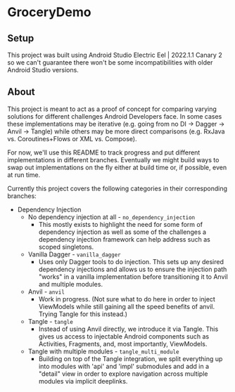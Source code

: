 # GroceryDemo

## Setup

This project was built using Android Studio Electric Eel | 2022.1.1 Canary 2 so we can't guarantee there won't be some incompatibilities
with older Android Studio versions.

## About

This project is meant to act as a proof of concept for comparing varying solutions for different challenges Android Developers face.
In some cases these implementations may be iterative (e.g. going from no DI -> Dagger -> Anvil -> Tangle) while others may be more
direct comparisons (e.g. RxJava vs. Coroutines+Flows or XML vs. Compose).

For now, we'll use this README to track progress and put different implementations in different branches. Eventually we might build ways
to swap out implementations on the fly either at build time or, if possible, even at run time.

Currently this project covers the following categories in their corresponding branches:

* Dependency Injection 
    * No dependency injection at all - `no_dependency_injection`
      * This mostly exists to highlight the need for some form of dependency injection as well as some of the challenges a dependency 
        injection framework can help address such as scoped singletons.
    * Vanilla Dagger - `vanilla_dagger`
      * Uses only Dagger tools to do injection. This sets up any desired dependency injections and allows us to ensure the injection path
        "works" in a vanilla implementation before transitioning it to Anvil and multiple modules.
    * Anvil - `anvil`
      * Work in progress. (Not sure what to do here in order to inject ViewModels while still gaining all the speed benefits of anvil.
        Trying Tangle for this instead.)
    * Tangle - `tangle`
      * Instead of using Anvil directly, we introduce it via Tangle. This gives us access to injectable Android components such as
        Activities, Fragments, and, most importantly, ViewModels.
    * Tangle with multiple modules - `tangle_multi_module`
      * Building on top of the Tangle integration, we split everything up into modules with 'api' and 'impl' submodules and add in a "detail"
        view in order to explore navigation across multiple modules via implicit deeplinks.
  
        
